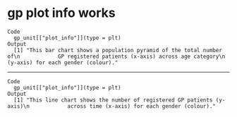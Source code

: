 # gp plot info works

    Code
      gp_unit[["plot_info"]](type = plt)
    Output
      [1] "This bar chart shows a population pyramid of the total number of\n            GP registered patients (x-axis) across age category\n            (y-axis) for each gender (colour)."

---

    Code
      gp_unit[["plot_info"]](type = plt)
    Output
      [1] "This line chart shows the number of registered GP patients (y-axis)\n            across time (x-axis) for each gender (colour)."

